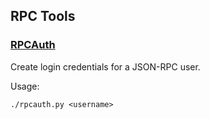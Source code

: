 
RPC Tools
---------------------

### [RPCAuth](/share/rpcauth) ###

Create login credentials for a JSON-RPC user.

Usage:

    ./rpcauth.py <username>